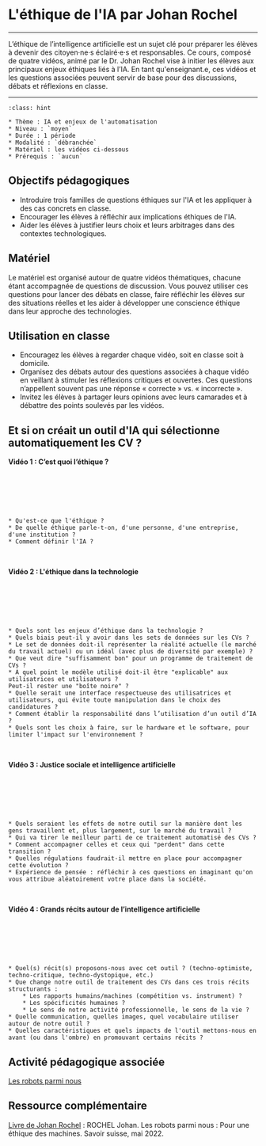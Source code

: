 # L'éthique de l'IA par Johan Rochel

---- 

L’éthique de l’intelligence artificielle est un sujet clé pour préparer les élèves à devenir des citoyen·ne·s éclairé·e·s et responsables. Ce cours, composé de quatre vidéos, animé par le Dr. Johan Rochel vise à initier les élèves aux principaux enjeux éthiques liés à l’IA. En tant qu'enseignant.e, ces vidéos et les questions associées peuvent servir de base pour des discussions, débats et réflexions en classe.

---- 

```{admonition} L’éthique de l’intelligence artificielle
:class: hint

* Thème : IA et enjeux de l'automatisation
* Niveau : `moyen`
* Durée : 1 période
* Modalité : `débranchée`
* Matériel : les vidéos ci-dessous
* Prérequis : `aucun`

```

## Objectifs pédagogiques

* Introduire trois familles de questions éthiques sur l'IA et les appliquer à des cas concrets en classe.
* Encourager les élèves à réfléchir aux implications éthiques de l'IA. 
* Aider les élèves à justifier leurs choix et leurs arbitrages dans des contextes technologiques.

## Matériel

Le matériel est organisé autour de quatre vidéos thématiques, chacune étant accompagnée de questions de discussion. Vous pouvez utiliser ces questions pour lancer des débats en classe, faire réfléchir les élèves sur des situations réelles et les aider à développer une conscience éthique dans leur approche des technologies.

## Utilisation en classe
* Encouragez les élèves à regarder chaque vidéo, soit en classe soit à domicile.
* Organisez des débats autour des questions associées à chaque vidéo en veillant à stimuler les réflexions critiques et ouvertes. Ces questions n’appellent souvent pas une réponse « correcte » vs. « incorrecte ».
* Invitez les élèves à partager leurs opinions avec leurs camarades et à débattre des points soulevés par les vidéos.

## Et si on créait un outil d'IA qui sélectionne automatiquement les CV ?


**Vidéo 1 : C’est quoi l’éthique ?** 

<br>

```{youtube} Ah1U1sDfQ2w?
```
<br>

````{dropdown} Proposition de questions pour susciter une discussion avec les élèves

* Qu'est-ce que l'éthique ?
* De quelle éthique parle-t-on, d'une personne, d'une entreprise, d'une institution ?
* Comment définir l'IA ?
````

<br> 

**Vidéo 2 : L'éthique dans la technologie**

<br>

```{youtube} HpWmbIzPdlA
```
<br>

````{dropdown} Proposition de questions pour susciter une discussion avec les élèves

* Quels sont les enjeux d’éthique dans la technologie ?
* Quels biais peut-il y avoir dans les sets de données sur les CVs ?
* Le set de données doit-il représenter la réalité actuelle (le marché du travail actuel) ou un idéal (avec plus de diversité par exemple) ?
* Que veut dire "suffisamment bon" pour un programme de traitement de CVs ?
* À quel point le modèle utilisé doit-il être "explicable" aux utilisatrices et utilisateurs ?
Peut-il rester une "boîte noire" ?
* Quelle serait une interface respectueuse des utilisatrices et utilisateurs, qui évite toute manipulation dans le choix des candidatures ?
* Comment établir la responsabilité dans l’utilisation d’un outil d’IA ?
* Quels sont les choix à faire, sur le hardware et le software, pour limiter l'impact sur l'environnement ?

````
<br>

**Vidéo 3 : Justice sociale et intelligence artificielle**

<br>

```{youtube} V8AixFk9WfI
```

<br>

````{dropdown} Proposition de questions pour susciter une discussion avec les élèves

* Quels seraient les effets de notre outil sur la manière dont les gens travaillent et, plus largement, sur le marché du travail ?
* Qui va tirer le meilleur parti de ce traitement automatisé des CVs ?
* Comment accompagner celles et ceux qui "perdent" dans cette transition ?
* Quelles régulations faudrait-il mettre en place pour accompagner cette évolution ?
* Expérience de pensée : réfléchir à ces questions en imaginant qu'on vous attribue aléatoirement votre place dans la société.
````  

<br>

**Vidéo 4 : Grands récits autour de l’intelligence artificielle**

<br>

```{youtube} VUhCY5ZBfws
```

<br>

````{dropdown} Proposition de questions pour susciter une discussion avec les élèves

* Quel(s) récit(s) proposons-nous avec cet outil ? (techno-optimiste, techno-critique, techno-dystopique, etc.)
* Que change notre outil de traitement des CVs dans ces trois récits structurants :
    * Les rapports humains/machines (compétition vs. instrument) ?
    * Les spécificités humaines ?
    * Le sens de notre activité professionnelle, le sens de la vie ?
* Quelle communication, quelles images, quel vocabulaire utiliser autour de notre outil ?
* Quelles caractéristiques et quels impacts de l'outil mettons-nous en avant (ou dans l'ombre) en promouvant certains récits ?

````  

## Activité pédagogique associée 

[Les robots parmi nous](../enjx2/activ/ia_4.md)

## Ressource complémentaire

[Livre de Johan Rochel](https://www.epflpress.org/produit/1054/9782889154586/les-robots-parmi-nous) : ROCHEL Johan. Les robots parmi nous : Pour une éthique des machines. Savoir suisse, mai 2022.

